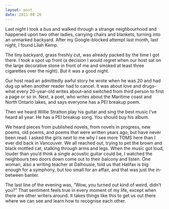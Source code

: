 ```yaml
---
layout: post
date: 2011-08-26
---
```


Last night I took a bus and walked through a strange neighbourhood and happened upon two other ladies, carrying chairs and blankets, turning into an unmarked backyard. After my Google-blocked attempt last month, last night, I found Lilah Kemp.

The tiny backyard, grass freshly cut, was already packed by the time I got there. I took a spot up front (a decision I would regret when our host sat on the large decorative stone in front of me and smoked at least three cigarettes over the night). But it was a good night.

Our host read an admittedly awful story he wrote when he was 20 and had dug up when another reader had to cancel. It was about love and drugs–what every 20-year-old writes about–and switched from third person to first a page or so in. Next, a poet, who writes about the Maritime coast and North Ontario lakes, and says everyone has a PEI breakup poem. 

Then we heard Willie Stratton play his guitar and sing the best music I’ve heard all year. He has a PEI breakup song. You should buy his album.

We heard pieces from published novels, from novels in progress, new poems, old poems, and poems that were written years ago, but have never been read. I asked the girls next to me why I see more TOMS here than I ever did back in Vancouver. We all reached out, trying to pet the brown and black mottled cat, stalking through arms and legs. When the music got loud, louder than you’d think a single acoustic guitar could be, I watched the neighbours two doors down come out to their balcony and listen. One woman, also a writing teacher at Dalhousie, told us that Halifax is big enough for a symphony, but too small for an affair, and that was just the in-between banter. 

The last line of the evening was, “Wow, you turned out kind of weird, didn’t you?” That sentiment feels true in every moment of my life, except when there are other writers around. It takes things like this to get us out there where we can see and learn how to recognise each other. 
